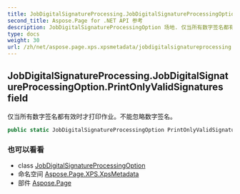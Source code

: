 ```yaml
---
title: JobDigitalSignatureProcessing.JobDigitalSignatureProcessingOption.PrintOnlyValidSignatures
second_title: Aspose.Page for .NET API 参考
description: JobDigitalSignatureProcessingOption 场地. 仅当所有数字签名都有效时才打印作业不能忽略数字签名
type: docs
weight: 30
url: /zh/net/aspose.page.xps.xpsmetadata/jobdigitalsignatureprocessing.jobdigitalsignatureprocessingoption/printonlyvalidsignatures/
---
```

## JobDigitalSignatureProcessing.JobDigitalSignatureProcessingOption.PrintOnlyValidSignatures field

仅当所有数字签名都有效时才打印作业。不能忽略数字签名。

```csharp
public static JobDigitalSignatureProcessingOption PrintOnlyValidSignatures;
```

### 也可以看看

* class [JobDigitalSignatureProcessingOption](../)
* 命名空间 [Aspose.Page.XPS.XpsMetadata](../../jobdigitalsignatureprocessing.jobdigitalsignatureprocessingoption/)
* 部件 [Aspose.Page](../../../)


